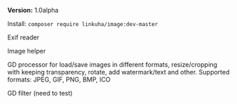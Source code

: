 **Version:** 1.0alpha

Install:
`composer require linkuha/image:dev-master`

Exif reader

Image helper

GD processor for load/save images in different formats, resize/cropping with keeping transparency, rotate, add watermark/text and other. Supported formats: JPEG, GIF, PNG, BMP, ICO

GD filter (need to test)

